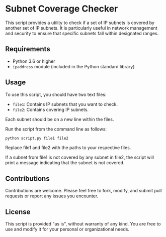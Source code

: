 # Subnet Coverage Checker

This script provides a utility to check if a set of IP subnets is covered by another set of IP subnets. It is particularly useful in network management and security to ensure that specific subnets fall within designated ranges.

## Requirements

- Python 3.6 or higher
- `ipaddress` module (included in the Python standard library)

## Usage

To use this script, you should have two text files:
- `file1`: Contains IP subnets that you want to check.
- `file2`: Contains covering IP subnets.

Each subnet should be on a new line within the files.

Run the script from the command line as follows:

```bash
python script.py file1 file2
```

Replace file1 and file2 with the paths to your respective files.

If a subnet from file1 is not covered by any subnet in file2, the script will print a message indicating that the subnet is not covered.

## Contributions

Contributions are welcome. Please feel free to fork, modify, and submit pull requests or report any issues you encounter.

## License

This script is provided "as is", without warranty of any kind. You are free to use and modify it for your personal or organizational needs.
